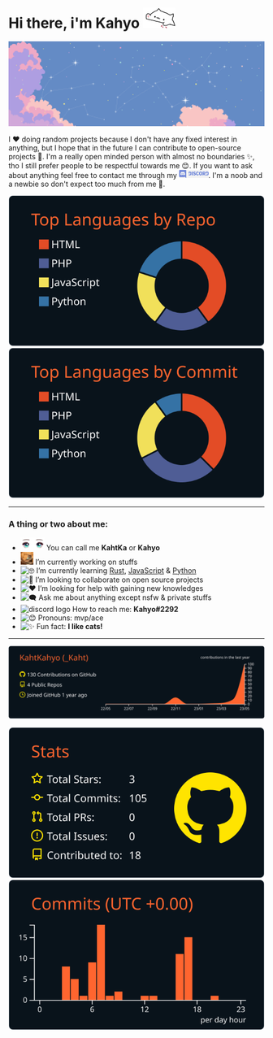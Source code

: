 # Hi there, i'm Kahyo [<img src='https://github.com/KahtKahyo/KahtKahyo/blob/master/Images/bongo-cat-transparent.gif' alt='bongo cat img' height='40'>](https://www.youtube.com/watch?v=hvL1339luv0)
[![](https://github.com/KahtKahyo/KahtKahyo/blob/master/Images/nprhx6w5y-bannerferris-gif-7z58xh.gif)](https://www.youtube.com/watch?v=DLzxrzFCyOs)

I ❤️ doing random projects because I don't have any fixed interest in anything, but I hope that in the future I can contribute to open-source projects 🤖. I'm a really open minded person with almost no boundaries ✨, tho I still prefer people to be respectful towards me 😊. If you want to ask about anything feel free to contact me through my <img src='https://github.com/KahtKahyo/KahtKahyo/blob/master/Images/png-transparent-discord-hd-logo.png' alt="discord" height="16">. I'm a noob and a newbie so don't expect too much from me 🥹.

[![](https://raw.githubusercontent.com/KahtKahyo/KahtKahyo/master/profile-summary-card-output/codeSTACKr/1-repos-per-language.svg)](https://github.com/vn7n24fzkq/github-profile-summary-cards) [![](https://raw.githubusercontent.com/KahtKahyo/KahtKahyo/master/profile-summary-card-output/codeSTACKr/2-most-commit-language.svg)](https://github.com/vn7n24fzkq/github-profile-summary-cards)
 
 ---

### A thing or two about me: 
- <img src='https://github.com/KahtKahyo/KahtKahyo/blob/master/Images/2019185_d1e5e.gif' alt='👾' height='25'> You can call me **KahtKa** or **Kahyo** 
- <img src='https://github.com/KahtKahyo/KahtKahyo/blob/master/Images/cat-cute.gif' alt='⚒️' height='25'>  I’m currently working on stuffs
- <img src='https://github.com/KahtKahyo/KahtKahyo/assets/87621187/3a5a1e9d-3a84-4653-86bb-ae89ab4e6b02' alt='🤓' height='25'> I’m currently learning [Rust](https://www.youtube.com/watch?v=MsocPEZBd-M), [JavaScript](https://www.youtube.com/watch?v=zQnBQ4tB3ZA) & [Python](https://www.youtube.com/watch?v=V4gGJ7XXlC0)
- <img src='https://github.com/KahtKahyo/KahtKahyo/assets/87621187/f0879ad3-6353-41d5-ba62-af825a9623d9' alt='🤝' height='25'> I’m looking to collaborate on open source projects
- <img src='https://github.com/KahtKahyo/KahtKahyo/assets/87621187/e8404d10-fab9-4bbe-bc9e-8454ed29cf1f' alt='❤️' height='25'> I’m looking for help with gaining new knowledges
- <img src='https://github.com/KahtKahyo/KahtKahyo/assets/87621187/a6e4dc1c-a61e-4647-ac59-00a5d995d1ae' alt='🗨️' height='25'> Ask me about anything except nsfw & private stuffs 
- <img src='https://github.com/KahtKahyo/KahtKahyo/assets/87621187/e255a1ce-25aa-4178-bf34-6b45314ca15b' alt="discord logo" height="25"> How to reach me: **Kahyo#2292**
- <img src='https://github.com/KahtKahyo/KahtKahyo/assets/87621187/fe40c2f9-548a-4e67-862e-400a0a02b36f' alt='😊' height="25"> Pronouns: mvp/ace
- <img src='https://github.com/KahtKahyo/KahtKahyo/assets/87621187/1244d666-e2a6-4d57-b161-5389362a7e8b' alt='✨' height='25'> Fun fact: **I like cats!**

---

[![](https://raw.githubusercontent.com/KahtKahyo/KahtKahyo/master/profile-summary-card-output/codeSTACKr/0-profile-details.svg)](https://github.com/vn7n24fzkq/github-profile-summary-cards)

[![](https://raw.githubusercontent.com/KahtKahyo/KahtKahyo/master/profile-summary-card-output/codeSTACKr/3-stats.svg)](https://github.com/vn7n24fzkq/github-profile-summary-cards) [![](https://raw.githubusercontent.com/KahtKahyo/KahtKahyo/master/profile-summary-card-output/codeSTACKr/4-productive-time.svg)](https://github.com/vn7n24fzkq/github-profile-summary-cards)


 
